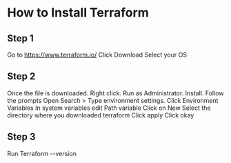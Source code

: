 # How to Install Terraform
## Step 1
Go to https://www.terraform.io/ 
Click Download
Select your OS



## Step 2
Once the file is downloaded.
Right click. Run as Administrator. Install. Follow the prompts
Open Search > Type environment settings.
Click Environment Variables
In system variables edit Path variable
Click on New
Select the directory where you downloaded terraform
Click apply 
Click okay


## Step 3
Run Terraform --version

